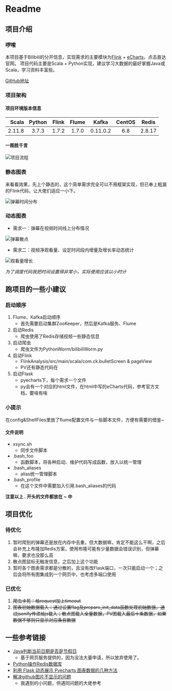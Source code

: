 # Readme

## 项目介绍

### 啰嗦

本项目基于Bilibili的分开信息，实现需求的主要模块为[Flink](https://flink.apache.org/) + [eCharts](https://www.echartsjs.com/zh/option.html)，点击直达官网。
项目代码主要是Scala + Python实现，建议学习大数据的最好掌握Java或Scala，学习资料丰富些。

[GitHub地址](https://github.com/KelvinChi/BilibiliPublicDataAnalysis)

### 项目架构

#### 项目环境版本信息

| Scala | Python | Flink | Flume | Kafka | CentOS | Redis |
|-:| :-: | :-: | :-: | :-: | :-: | :-: |
| 2.11.8 | 3.7.3 | 1.7.2 | 1.7.0 | 0.11.0.2 | 6.8 | 2.8.17 |

#### 一图胜千言

![项目流程](https://upload-images.jianshu.io/upload_images/2083763-453b33fcacaa685f.png?imageMogr2/auto-orient/strip%7CimageView2/2/w/1240)

### 静态图表

来看看效果，先上个静态的，这个简单需求完全可以不用框架实现，但已奉上粗漏的Flink代码，让大佬们适应一小下。

![弹幕时间分布](https://upload-images.jianshu.io/upload_images/2083763-1a6995aa46791004.png?imageMogr2/auto-orient/strip%7CimageView2/2/w/1240)

### 动态图表
- 需求一：弹幕在视频时间线上分布情况

![弹幕散点](https://upload-images.jianshu.io/upload_images/2083763-b07565373b95000f.gif?imageMogr2/auto-orient/strip)

- 需求二：视频净观看量、设定时间段内增量及增长率动态统计

![观看量增长](https://upload-images.jianshu.io/upload_images/2083763-8d3d09d097da6dba.gif?imageMogr2/auto-orient/strip)

*为了调度代码我把时间设置得非常小，实际使用应该以小时计*

## 跑项目的一些小建议

### 启动顺序
1. Flume、Kafka启动顺序
   - 首先需要启动集群ZooKeeper，然后是Kafka服务、Flume
2. 启动Redis
   - 爬虫使用了Redis存储视频一些静态信息
2. 启动爬虫
   - 爬虫文件为PythonWorm/bilibiliWorm.py
3. 启动Flink
   - FlinkAnalysis/src/main/scala/com.ck.bulletScreen & pageView
   - PV还有静态代码在
4. 启动Flask
   - pyecharts下，每个需求一个文件
   - py会有一个对应的html文件，在html中写的eCharts代码，参考官方文档，要啥有啥

### 小提示
在config&ShellFiles里放了flume配置文件与一些脚本文件，方便有需要的借鉴~

#### 文件说明
- xsync.sh
  - 同步文件脚本
- .bash_foo
  - 函数脚本，将各种启动、维护代码写成函数，放入以统一管理
- .bash_aliases
  - alias统一管理脚本
- .bash_profile
  - 在这个文件中需要加入引用.bash_aliases的代码

**注意以上 . 开头的文件都放在 ~ 中**

## 项目优化

### 待优化
1. 暂时爬到的弹幕还是放在内存中去重，但大数据嘛，肯定不能这么干啊，之后会补充上布隆加Redis方案，使用布隆可能有少量数据会错误识别，但弹幕嘛，要求也没那么高
2. 散点图鼠标无触发信息，之后加上这个功能
3. 暂时各个图表需求都是分散的，且没有改Flask端口，一次只能启动一个；之后会将所有图集成到一个网页中，也考虑多端口使用

### 已优化
1. ~~爬虫卡死：给request加上timeout~~
2. ~~图表初始数据载入：通过设置flag及prepare_init_data函数处理初始数据，通过jsonify传递给js载入；散点图载入全量数据，PV图载入最后十条数据，如果数据不够则只显示对应条目数据~~

## 一些参考链接
- [Java判断当前日期是否是节假日](https://blog.csdn.net/my_ha_ha/article/details/96144394)
  - 基于网页服务提供的，因为没法大量申请，所以放弃使用了。
- [Python操作Redis数据库](https://www.cnblogs.com/cnkai/p/7642787.html)
- [利用 Flask 动态展示 Pyecharts 图表数据的几种方法](https://www.jianshu.com/p/6910712e9b64)
- [解决github图片不显示的问题](https://blog.csdn.net/qq_38232598/article/details/91346392)
   - 我遇到的小问题，供遇同问题的大佬参考
